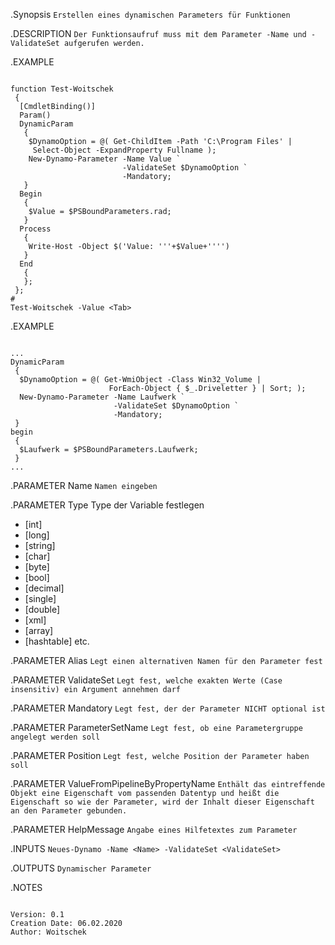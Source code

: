
.Synopsis ```Erstellen eines dynamischen Parameters für Funktionen```

.DESCRIPTION ```Der Funktionsaufruf muss mit dem Parameter -Name und -ValidateSet aufgerufen werden.```

.EXAMPLE

```

function Test-Woitschek
 {
  [CmdletBinding()]
  Param()
  DynamicParam
   {
    $DynamoOption = @( Get-ChildItem -Path 'C:\Program Files' |
     Select-Object -ExpandProperty Fullname );
    New-Dynamo-Parameter -Name Value `
                         -ValidateSet $DynamoOption `
                         -Mandatory;
   }
  Begin
   {
    $Value = $PSBoundParameters.rad;
   }
  Process
   {
    Write-Host -Object $('Value: '''+$Value+'''')
   }
  End
   {
   };
 };
#
Test-Woitschek -Value <Tab>

```

.EXAMPLE

```

...
DynamicParam
 {
  $DynamoOption = @( Get-WmiObject -Class Win32_Volume |
                      ForEach-Object { $_.Driveletter } | Sort; );
  New-Dynamo-Parameter -Name Laufwerk `
                       -ValidateSet $DynamoOption `
                       -Mandatory;
 }
begin
 {
  $Laufwerk = $PSBoundParameters.Laufwerk;
 }
...

```

.PARAMETER Name ```Namen eingeben```

.PARAMETER Type
 Type der Variable festlegen
 - [int]
 - [long]
 - [string]
 - [char]
 - [byte]
 - [bool]
 - [decimal]
 - [single]
 - [double]
 - [xml]
 - [array]
 - [hashtable]
   etc.

.PARAMETER Alias ```Legt einen alternativen Namen für den Parameter fest```

.PARAMETER ValidateSet ```Legt fest, welche exakten Werte (Case insensitiv) ein Argument annehmen darf```

.PARAMETER Mandatory ```Legt fest, der der Parameter NICHT optional ist```

.PARAMETER ParameterSetName ```Legt fest, ob eine Parametergruppe angelegt werden soll```

.PARAMETER Position ```Legt fest, welche Position der Parameter haben soll```

.PARAMETER ValueFromPipelineByPropertyName ```Enthält das eintreffende Objekt eine Eigenschaft vom passenden Datentyp und heißt die Eigenschaft so wie der Parameter, wird der Inhalt dieser Eigenschaft an den Parameter gebunden.```

.PARAMETER HelpMessage ```Angabe eines Hilfetextes zum Parameter```

.INPUTS ```Neues-Dynamo -Name <Name> -ValidateSet <ValidateSet>```

.OUTPUTS ```Dynamischer Parameter```

.NOTES

```

Version: 0.1
Creation Date: 06.02.2020
Author: Woitschek

```
